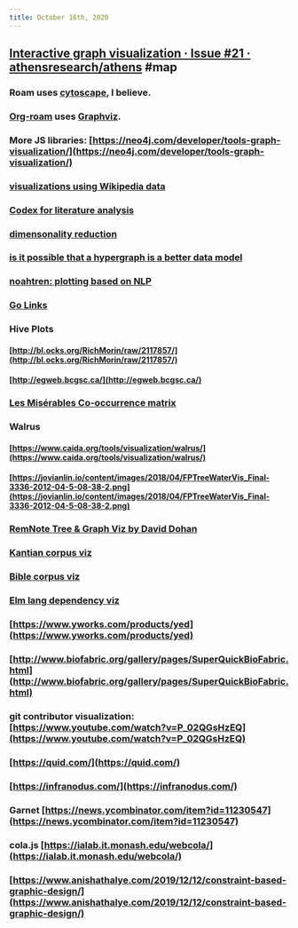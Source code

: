 ```yaml
---
title: October 16th, 2020
---
```


## [Interactive graph visualization · Issue #21 · athensresearch/athens](https://github.com/athensresearch/athens/issues/21) #map
### Roam uses [cytoscape](https://cytoscape.org/), I believe.

### [Org-roam](https://org-roam.readthedocs.io/en/latest/tour/#exporting-the-graph) uses [Graphviz](https://www.graphviz.org/).

### More JS libraries: [https://neo4j.com/developer/tools-graph-visualization/](https://neo4j.com/developer/tools-graph-visualization/)

### [visualizations using Wikipedia data](https://seealso.org/)

### [Codex for literature analysis](https://twitter.com/codexeditor/status/1188665178642010112?s=20)

### [dimensonality reduction](https://idyll.pub/post/dimensionality-reduction-293e465c2a3443e8941b016d/)

### [is it possible that a hypergraph is a better data model](https://writingcooperative.com/zettelkasten-how-one-german-scholar-was-so-freakishly-productive-997e4e0ca125)

### [noahtren: plotting based on NLP](https://twitter.com/noahtren/status/1259185375291080705)

### [Go Links](https://medium.com/@golinks/the-full-history-of-go-links-and-the-golink-system-cbc6d2c8bb3)

### Hive Plots
#### [http://bl.ocks.org/RichMorin/raw/2117857/](http://bl.ocks.org/RichMorin/raw/2117857/)

#### [http://egweb.bcgsc.ca/](http://egweb.bcgsc.ca/)

### [Les Misérables Co-occurrence matrix](https://bost.ocks.org/mike/miserables/)

### Walrus
#### [https://www.caida.org/tools/visualization/walrus/](https://www.caida.org/tools/visualization/walrus/)

#### [https://jovianlin.io/content/images/2018/04/FPTreeWaterVis_Final-3336-2012-04-5-08-38-2.png](https://jovianlin.io/content/images/2018/04/FPTreeWaterVis_Final-3336-2012-04-5-08-38-2.png)

### [RemNote Tree & Graph Viz by David Dohan](https://observablehq.com/@dmrd/remnote-tree-graph-viz)

### [Kantian corpus viz](https://twitter.com/nwilliams030/status/1184881063413370883?s=20)

### [Bible corpus viz](https://twitter.com/supaaronpaul/status/1261135822566207488?s=19)

### [Elm lang dependency viz](https://twitter.com/anvaka/status/1262052384294895616?s=09)

### [https://www.yworks.com/products/yed](https://www.yworks.com/products/yed)

### [http://www.biofabric.org/gallery/pages/SuperQuickBioFabric.html](http://www.biofabric.org/gallery/pages/SuperQuickBioFabric.html)

### git contributor visualization: [https://www.youtube.com/watch?v=P_02QGsHzEQ](https://www.youtube.com/watch?v=P_02QGsHzEQ)

### [https://quid.com/](https://quid.com/)

### [https://infranodus.com/](https://infranodus.com/)

### Garnet [https://news.ycombinator.com/item?id=11230547](https://news.ycombinator.com/item?id=11230547)

### cola.js [https://ialab.it.monash.edu/webcola/](https://ialab.it.monash.edu/webcola/)

### [https://www.anishathalye.com/2019/12/12/constraint-based-graphic-design/](https://www.anishathalye.com/2019/12/12/constraint-based-graphic-design/)
